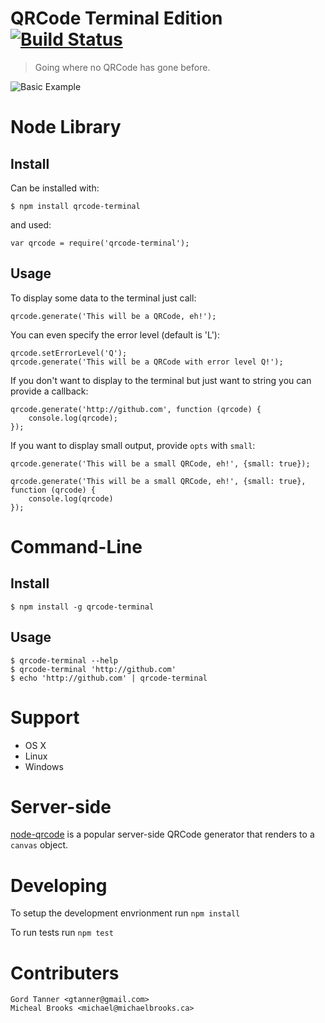 # QRCode Terminal Edition [![Build Status][travis-ci-img]][travis-ci-url]

> Going where no QRCode has gone before.

![Basic Example][basic-example-img]

# Node Library

## Install

Can be installed with:

```
$ npm install qrcode-terminal
```

and used:

```
var qrcode = require('qrcode-terminal');
```

## Usage

To display some data to the terminal just call:

```
qrcode.generate('This will be a QRCode, eh!');
```

You can even specify the error level (default is 'L'):

```
qrcode.setErrorLevel('Q');
qrcode.generate('This will be a QRCode with error level Q!');
```

If you don't want to display to the terminal but just want to string you can provide a callback:

```
qrcode.generate('http://github.com', function (qrcode) {
    console.log(qrcode);
});
```

If you want to display small output, provide `opts` with `small`:

```
qrcode.generate('This will be a small QRCode, eh!', {small: true});

qrcode.generate('This will be a small QRCode, eh!', {small: true}, function (qrcode) {
    console.log(qrcode)
});
```

# Command-Line

## Install

```
$ npm install -g qrcode-terminal
```

## Usage

```
$ qrcode-terminal --help
$ qrcode-terminal 'http://github.com'
$ echo 'http://github.com' | qrcode-terminal
```

# Support

- OS X
- Linux
- Windows

# Server-side

[node-qrcode][node-qrcode-url] is a popular server-side QRCode generator that
renders to a `canvas` object.

# Developing

To setup the development envrionment run `npm install`

To run tests run `npm test`

# Contributers

```
Gord Tanner <gtanner@gmail.com>
Micheal Brooks <michael@michaelbrooks.ca>
```

[basic-example-img]: https://raw.github.com/gtanner/qrcode-terminal/master/example/basic.png
[node-qrcode-url]: https://github.com/soldair/node-qrcode
[travis-ci-img]: https://travis-ci.org/gtanner/qrcode-terminal.png
[travis-ci-url]: https://travis-ci.org/gtanner/qrcode-terminal
